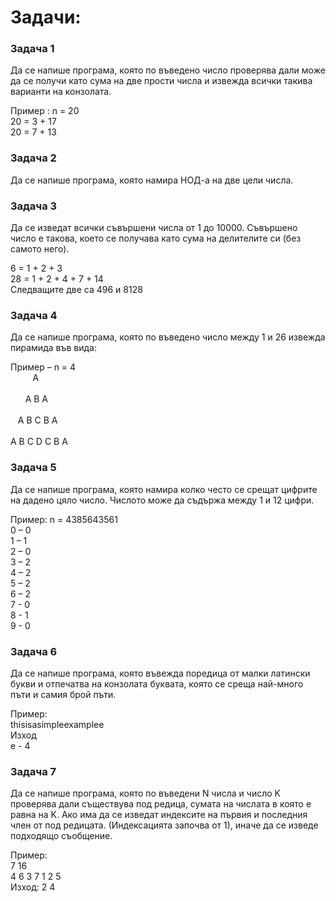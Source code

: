 # Задачи:

### Задача 1
Да се напише програма, която по въведено число проверява дали може да се получи като сума на две прости числа и извежда всички такива варианти на конзолата.

Пример : n = 20 <br/>
20 = 3 + 17 <br/>
20 = 7 + 13

### Задача 2
Да се напише програма, която намира НОД-а на две цели числа.

### Задача 3
Да се изведат всички съвършени числа от 1 до 10000. Съвършено число е такова, което се получава като сума на делителите си (без самото него).

6 = 1 + 2 + 3<br/>
28 = 1 + 2 + 4 + 7 + 14<br/>
Следващите две са 496 и 8128

### Задача 4
Да се напише програма, която по въведено число между 1 и 26 извежда пирамида във вида:

Пример – n = 4 <br/>
&nbsp;&nbsp;&nbsp;&nbsp;&nbsp;&nbsp;&nbsp;&nbsp;&nbsp;A<br/>                                                              
&nbsp;&nbsp;&nbsp;&nbsp;&nbsp;&nbsp;A B A<br/>                                                            
&nbsp;&nbsp;&nbsp;A B C B A<br/>                                                          
A B C D C B A

### Задача 5 
Да се напише програма, която намира колко често се срещат цифрите на дадено цяло число. Числото може да съдържа между 1 и 12 цифри.

Пример:
n = 4385643561 <br/> 
0 – 0 <br/>
1 – 1 <br/>
2 – 0 <br/>
3 – 2 <br/>
4 – 2 <br/>
5 – 2 <br/>
6 – 2 <br/>
7 - 0 <br/>
8 - 1 <br/>
9 - 0

### Задача 6
Да се напише програма, която въвежда поредица от малки латински букви и отпечатва на конзолата буквата, която се среща най-много пъти и самия брой пъти.

Пример: <br/>
 	thisisasimpleexamplee <br/>
Изход<br/>
 e - 4
 
### Задача 7
Да се напише програма, която по въведени N числа и число K проверява дали съществува под редица, сумата на числата в която e равна на K. Ако има да се изведат индексите на първия и последния член от под редицата. (Индексацията започва от 1), иначе да се изведе подходящо съобщение.

Пример:<br/>
7 16<br/>
4 6 3 7 1 2 5<br/>
Изход: 2 4
